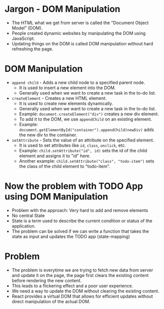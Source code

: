 # Jargon - DOM Manipulation
- The HTML what we get from server is called the "Document Object Model" (DOM).
- People created dynamic websites by manipulating the DOM using JavaScript.
- Updating things on the DOM is called DOM manipulation without hard refreshing the page.

# DOM Manipulation
- `append child` - Adds a new child node to a specified parent node.
  - It is used to insert a new element into the DOM.
  - Generally used when we want to create a new task in the to-do list.
- `createElement` - Creates a new HTML element.
  - It is used to create new elements dynamically.
  - Generally used when we want to create a new task in the to-do list.
  - Example: `document.createElement("div")` creates a new div element.
  - To add it to the DOM, we use `appendChild` on an existing element.
  - Example: `document.getElementById("container").appendChild(newDiv)` adds the new div to the container.
- `setAttribute` - Sets the value of an attribute on the specified element.
  - It is used to set attributes like `id`, `class`, `onclick`, etc.
  - Example: `child.setAttribute("id", id)` sets the id of the child element and assigns it to "id" here.
  - Another example: `child.setAttribute("class", "todo-item")` sets the class of the child element to "todo-item".

# Now the problem with TODO App using DOM Manipulation
- Problem with the approach: Very hard to add and remove elements
- No central State
- State is a term used to describe the current condition or status of the application.
- The problem can be solved if we can write a function that takes the state as input and updates the TODO app (state-mapping)

# Problem
- The problem is everytime we are trying to fetch new data from server and update it on the page, the page first clears the existing content before rendering the new content.
- This leads to a flickering effect and a poor user experience.
- We need a way to update the DOM without clearing the existing content.
- React provides a virtual DOM that allows for efficient updates without direct manipulation of the actual DOM.